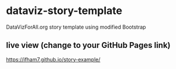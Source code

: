 # dataviz-story-template
DataVizForAll.org story template using modified Bootstrap

## live view (change to your GitHub Pages link)
https://ifham7.github.io/story-example/
